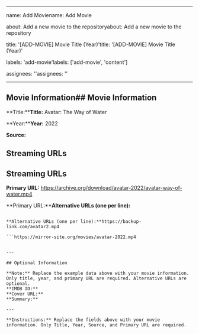 ------

name: Add Moviename: Add Movie

about: Add a new movie to the repositoryabout: Add a new movie to the repository

title: '[ADD-MOVIE] Movie Title (Year)'title: '[ADD-MOVIE] Movie Title (Year)'

labels: 'add-movie'labels: ['add-movie', 'content']

assignees: ''assignees: ''

------



## Movie Information## Movie Information



**Title:****Title:** Avatar: The Way of Water

**Year:****Year:** 2022

**Source:**

## Streaming URLs

## Streaming URLs

**Primary URL:** https://archive.org/download/avatar-2022/avatar-way-of-water.mp4

**Primary URL:****Alternative URLs (one per line):**

```

**Alternative URLs (one per line):**https://backup-link.com/avatar2.mp4

```https://mirror-site.org/movies/avatar-2022.mp4

```

```

---

## Optional Information

**Note:** Replace the example data above with your movie information. Only title, year, and primary URL are required. Alternative URLs are optional.
**IMDB ID:**
**Cover URL:**
**Summary:**

---

**Instructions:** Replace the fields above with your movie information. Only Title, Year, Source, and Primary URL are required.